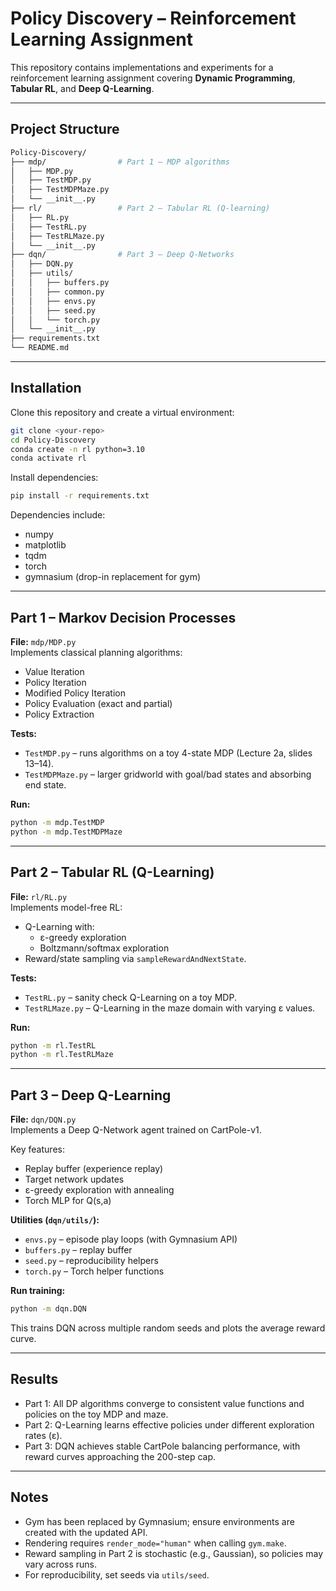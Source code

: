 # Policy Discovery – Reinforcement Learning Assignment

This repository contains implementations and experiments for a reinforcement learning assignment covering **Dynamic Programming**, **Tabular RL**, and **Deep Q-Learning**.

---

## Project Structure

```bash
Policy-Discovery/
├── mdp/                # Part 1 – MDP algorithms
│   ├── MDP.py
│   ├── TestMDP.py
│   ├── TestMDPMaze.py
│   └── __init__.py
├── rl/                 # Part 2 – Tabular RL (Q-learning)
│   ├── RL.py
│   ├── TestRL.py
│   ├── TestRLMaze.py
│   └── __init__.py
├── dqn/                # Part 3 – Deep Q-Networks
│   ├── DQN.py
│   ├── utils/
│   │   ├── buffers.py
│   │   ├── common.py
│   │   ├── envs.py
│   │   ├── seed.py
│   │   └── torch.py
│   └── __init__.py
├── requirements.txt
└── README.md
```

---

## Installation

Clone this repository and create a virtual environment:

```bash
git clone <your-repo>
cd Policy-Discovery
conda create -n rl python=3.10
conda activate rl
```

Install dependencies:

```bash
pip install -r requirements.txt
```

Dependencies include:

- numpy
- matplotlib
- tqdm
- torch
- gymnasium (drop-in replacement for gym)

---

## Part 1 – Markov Decision Processes

**File:** `mdp/MDP.py`  
Implements classical planning algorithms:

- Value Iteration
- Policy Iteration
- Modified Policy Iteration
- Policy Evaluation (exact and partial)
- Policy Extraction

**Tests:**

- `TestMDP.py` – runs algorithms on a toy 4-state MDP (Lecture 2a, slides 13–14).
- `TestMDPMaze.py` – larger gridworld with goal/bad states and absorbing end state.

**Run:**

```bash
python -m mdp.TestMDP
python -m mdp.TestMDPMaze
```

---

## Part 2 – Tabular RL (Q-Learning)

**File:** `rl/RL.py`  
Implements model-free RL:

- Q-Learning with:
  - ε-greedy exploration
  - Boltzmann/softmax exploration
- Reward/state sampling via `sampleRewardAndNextState`.

**Tests:**

- `TestRL.py` – sanity check Q-Learning on a toy MDP.
- `TestRLMaze.py` – Q-Learning in the maze domain with varying ε values.

**Run:**

```bash
python -m rl.TestRL
python -m rl.TestRLMaze
```

---

## Part 3 – Deep Q-Learning

**File:** `dqn/DQN.py`  
Implements a Deep Q-Network agent trained on CartPole-v1.

Key features:

- Replay buffer (experience replay)
- Target network updates
- ε-greedy exploration with annealing
- Torch MLP for Q(s,a)

**Utilities (`dqn/utils/`):**

- `envs.py` – episode play loops (with Gymnasium API)
- `buffers.py` – replay buffer
- `seed.py` – reproducibility helpers
- `torch.py` – Torch helper functions

**Run training:**

```bash
python -m dqn.DQN
```

This trains DQN across multiple random seeds and plots the average reward curve.

---

## Results

- Part 1: All DP algorithms converge to consistent value functions and policies on the toy MDP and maze.  
- Part 2: Q-Learning learns effective policies under different exploration rates (ε).  
- Part 3: DQN achieves stable CartPole balancing performance, with reward curves approaching the 200-step cap.

---

## Notes

- Gym has been replaced by Gymnasium; ensure environments are created with the updated API.
- Rendering requires `render_mode="human"` when calling `gym.make`.
- Reward sampling in Part 2 is stochastic (e.g., Gaussian), so policies may vary across runs.
- For reproducibility, set seeds via `utils/seed`.
